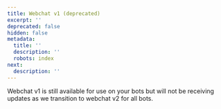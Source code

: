 ```yaml
---
title: Webchat v1 (deprecated)
excerpt: ''
deprecated: false
hidden: false
metadata:
  title: ''
  description: ''
  robots: index
next:
  description: ''
---
```

Webchat v1 is still available for use on your bots but will not be receiving updates as we transition to webchat v2 for all bots.